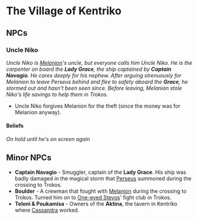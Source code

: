 # The Village of Kentriko
## NPCs
### Uncle Niko
*Uncle Niko is [Melanion](Melanion.md)'s uncle, but everyone calls him Uncle Niko.  He is the carpenter on board the **Lady Grace**, the ship captained by **Captain Navagio**.  He cares deeply for his nephew.  After arguing strenuously for Melanion to leave Perseus behind and flee to safety aboard the **Grace**, he stormed out and hasn't been seen since.  Before leaving, Melanion stole Niko's life savings to help them in Trokos.*

- Uncle Niko forgives Melanion for the theft (since the money was for Melanion anyway).

#### Beliefs
*On hold until he's on screen again*

## Minor NPCs
- **Captain Navagio** - Smuggler, captain of the **Lady Grace**.  His ship was badly damaged in the magical storm that [Perseus](Perseus.md) summoned during the crossing to Trokos.
- **Boulder** - A crewman that fought with [Melanion](Melanion.md) during the crossing to Trokos.  Turned him on to [One-eyed Stevos](TrokosNPCs.md)' fight club in Trokos.
- **Teloni & Poukamisa** - Owners of the **Aktina**, the tavern in Kentriko where [Cassandra](Cassandra.md) worked.

